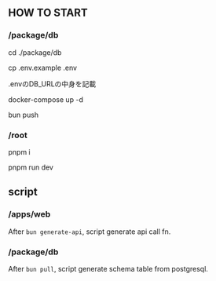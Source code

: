 ## HOW TO START
### /package/db
cd ./package/db

cp .env.example .env

.envのDB_URLの中身を記載

docker-compose up -d

bun push

### /root
pnpm i

pnpm run dev

## script
### /apps/web
After `bun generate-api`, script generate api call fn.

### /package/db
After `bun pull`, script generate schema table from postgresql.
